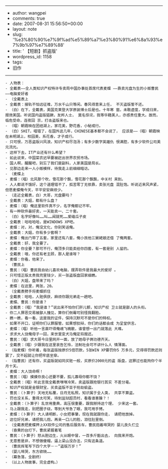 - --
- author: wangpei
- comments: true
- date: 2007-08-31 15:56:50+00:00
- layout: note
- slug: '%e3%80%90%e7%9f%ad%e5%89%a7%e3%80%91%e6%8a%93%e7%9b%97%e7%89%88'
- title: ' 【短剧】抓盗版'
- wordpress_id: 1158
- tags:
- 旧作
- --
    - 人物表：
    - 全戴表――全人类知识产权特许专卖局中国办事处首席代表麦蝶 ――靠卖光盘为生的小贩曹民――电脑爱好者
    - （全戴表上
    - 全戴表：接轨不怕远征难，万水千山只等闲。春风得意来上任， 不灭盗版誓不还。
    - （白）在下，全戴表，美国克莱登大学原装博士后是也。十年寒 窗，未敢虚度，学成归来，报效美国。听说国内盗版猖獗，友邦人士， 莫名惊诧，我等华籍美人，亦感责任重大。故而，临危受命，连夜回 京，打击盗版来也。
    - （唱）朝霞映在团结湖上，家花美，野花香，小秘成行。
    - （白）SHIT，唱错了，在国外这几年，CHINESE基本都不会说了， 应该是――（唱）朝霞映在未明湖上，校园美，系花香，才子成行。
    - 只可恨，万恶盗版兴风浪，知识产权尽泡汤；有多少数字英雄仇 恨满腔，有多少软件公司美元流光。
    - 这样下去，IT产业还有什么希望？
    - 如此说来，中国菜农迟早要被赶出世界农贸市场。
    - 国人啊，醒醒吧，别忘了我们是副科，人家美国是局长。
    - 见那边走来一人小贩模样，待我走上前细细暗访。
    - （麦蝶上
    - 麦蝶：（唱）北风那个吹，雪花那个飘，雪花那个飘飘，中关村 来到。
    - 人人都说不饿好，这个道理错不了，孤苦零丁无依靠，卖张光盘 混肚饱。听说近来风声紧，但愿麦蝶俺今天，平平安安麻烦少。
    - （走近全戴表，白）大哥，光盘要吗？
    - 全戴表：大姐，都有什么盘？
    - 麦蝶：（唱）俺这里软件真不少，名字俺都记不牢。
    - 有一种软件最好卖，一天能卖一、二十套。
    - （白）名字好像叫……叫……闻就死……爱磕瓜子皮
    - 全戴表：哈哈哈哈，是WINDOWS XP吧。
    - 麦蝶：对，对，俺没文化，你别笑话俺。
    - 全戴表：大姐，你有多少套啊？
    - 麦蝶：俺出门带了五套，家里还有八套，俺小孩他三舅姥娘还借 了俺两套。
    - 全戴表：好，我全要了。
    - 麦蝶：你全要？那可不行，俺顶多只能卖给你四套，有一套是别 人留的。
    - 全戴表：哦，你还有老主顾，那人是谁呀？
    - 麦蝶：你看，他来了。
    - （曹民上
    - 曹民：（唱）曹民我自幼儿喜欢电脑，摆弄软件是我最大的爱好 。
    - 只可惜正版太贵我兜里钱少，买一张盗版盘回家细瞧。
    - （白）大姐，盘带来了吗？
    - 麦蝶：在这里，两张，20。
    - （全戴表劈手将麦蝶抓住
    - 全戴表：哈哈，人赃俱获，麻烦你跟兄弟走一趟吧。
    - 麦蝶、曹民：你是谁？
    - 全戴表：（唱）“我是谁？”说出来不怕你们肝儿颤，知识产权 卫士就是鄙人的头衔。
    - 你二人罪恶交易被鄙人撞见，算你们倒霉可别怪我翻脸。
    - 瞧一瞧，看一看，这是我的证件，保持沉默可不是你们的特权。
    - 如果不开口，证明你们认罪服管，如果想狡辩，你们的话都会成 为呈堂供言。
    - 麦蝶：（唱）听他一言直吓得俺魂飞魄散，谁曾想一出门就落此 大难。
    - 求求大人饶俺母子一回，来世里变犬马俺定将报还。
    - 曹民：（唱）求大哥今日里网开一面，放了她母子俩功德齐天。
    - 全戴表：（唱）少跟我在这里哀告乞怜，法制社会可不讲什么人 情薄面。
    - （指麦蝶）你听着，每张盗版按原价5倍罚款，5张WIN XP要罚你5 万多元，交得得罚款还则罢了，交不起就让你把牢底坐穿。
    - （指曹民）还有你，买盗版就如同买赃一般，买原价2000元的盗 版盘，这罪过也能拘你个半月十天。
    - 麦蝶：大人饶命啊！
    - 曹民：（唱）摸摸你良心还要不要，孤儿寡母你都不饶？
    - 全戴表：（唱）听此言我全戴表嘿嘿冷笑，卖盗版跟抢银行其实 不差分毫。
    - 知识产权就是金银财宝，买卖盗版不亚于抢劫偷盗。
    - 曹民：（卜算子）天地无私覆，日月无私照，知识属于全人类， 共享不算盗。
    - 罚也没关系，重得太可笑，待到监狱超员时，看看谁害臊？！
    - 全戴表：（卜算子）乱世用重典，高压很重要，跟我掰持这个理， 少来这一套。
    - 马上跟我走，别把圈子绕，等到大爷急了眼，我可用手铐。
    - 麦蝶：（卜算子）大人请明断，小女把事肇，现在我就跟你走， 请把他放掉。
    - 这位好兄弟，请把我儿抱，再亲一口儿的脸，泪往肚里倒。
    - （全戴表把麦蝶押上XX软件公司的售后服务车，曹民抱着啼哭的 婴儿良久伫立
    - （昏黄的台灯下，曹民紧握着笔
    - 曹民：（卜算子）怒从胆边生，火从眼中冒，一百多斤豁出去， 向我来开炮。
    - 无意惹是非，不想做傻帽，逼上梁山没办法，只有这条道。
    - （曹民挥笔写下四个大字－－“盗版万岁！”
    - （婴儿啼哭，东方欲晓……
    - （幕急落，全剧终）
    - （以上人物故事，完全虚构。） 
